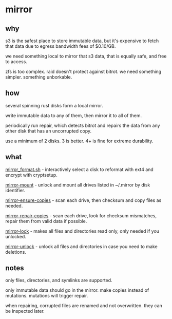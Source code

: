 # mirror

## why

s3 is the safest place to store immutable data, but it's expensive to fetch that data due to egress bandwidth fees of $0.10/GB.

we need something local to mirror that s3 data, that is equally safe, and free to access.

zfs is too complex. raid doesn't protect against bitrot. we need something simpler. something unborkable.

## how

several spinning rust disks form a local mirror.

write immutable data to any of them, then mirror it to all of them.

periodically run repair, which detects bitrot and repairs the data from any other disk that has an uncorrupted copy.

use a minimum of 2 disks. 3 is better. 4+ is fine for extreme durability.

## what

[mirror_format.sh](https://github.com/nathants/mirror/tree/master/bin/mirror_format.sh) - interactively select a disk to reformat with ext4 and encrypt with cryptsetup.

[mirror-mount](https://github.com/nathants/mirror/tree/master/bin/mirror-mount) - unlock and mount all drives listed in ~/.mirror by disk identifier.

[mirror-ensure-copies](https://github.com/nathants/mirror/tree/master/cmd/mirror_ensure_copies.go) - scan each drive, then checksum and copy files as needed.

[mirror-repair-copies](https://github.com/nathants/mirror/tree/master/bin/mirror_repair_copies.go) - scan each drive, look for checksum mismatches, repair them from valid data if possible.

[mirror-lock](https://github.com/nathants/mirror/tree/master/cmd/mirror_lock.go) - makes all files and directories read only, only needed if you unlocked.

[mirror-unlock](https://github.com/nathants/mirror/tree/master/cmd/mirror_unlock.go) - unlock all files and directories in case you need to make deletions.

## notes

only files, directories, and symlinks are supported.

only immutable data should go in the mirror. make copies instead of mutations. mutations will trigger repair.

when repairing, corrupted files are renamed and not overwritten. they can be inspected later.
